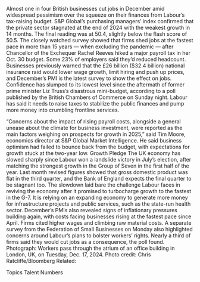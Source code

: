 Almost one in four British businesses cut jobs in December amid widespread pessimism over the squeeze on their finances from Labour’s tax-raising budget.
S&P Global’s purchasing managers’ index confirmed that the private sector stagnated at the end of 2024 with the weakest growth in 14 months. The final reading was at 50.4, slightly below the flash score of 50.5.
The closely watched survey showed that firms shed jobs at the fastest pace in more than 15 years — when excluding the pandemic — after Chancellor of the Exchequer Rachel Reeves hiked a major payroll tax in her Oct. 30 budget. Some 23% of employers said they’d reduced headcount.
Businesses previously warned that the £26 billion ($32.4 billion) national insurance raid would lower wage growth, limit hiring and push up prices, and December’s PMI is the latest survey to show the effect on jobs.
Confidence has slumped to its lowest level since the aftermath of former prime minister Liz Truss’s disastrous mini-budget, according to a poll published by the British Chambers of Commerce on Sunday night.
Labour has said it needs to raise taxes to stabilize the public finances and pump more money into crumbling frontline services.

“Concerns about the impact of rising payroll costs, alongside a general unease about the climate for business investment, were reported as the main factors weighing on prospects for growth in 2025,” said Tim Moore, economics director at S&P Global Market Intelligence. He said business optimism had failed to bounce back from the budget, with expectations for growth stuck at the two-year low.
Growth Pledge
The UK economy has slowed sharply since Labour won a landslide victory in July’s election, after matching the strongest growth in the Group of Seven in the first half of the year. Last month revised figures showed that gross domestic product was flat in the third quarter, and the Bank of England expects the final quarter to be stagnant too.
The slowdown laid bare the challenge Labour faces in reviving the economy after it promised to turbocharge growth to the fastest in the G-7. It is relying on an expanding economy to generate more money for infrastructure projects and public services, such as the state-run health sector.
December’s PMIs also revealed signs of inflationary pressures building again, with costs facing businesses rising at the fastest pace since April. Firms cited higher wages and climbing raw material costs.
A separate survey from the Federation of Small Businesses on Monday also highlighted concerns around Labour’s plans to bolster workers’ rights. Nearly a third of firms said they would cut jobs as a consequence, the poll found.
Photograph: Workers pass through the atrium of an office building in London, UK, on Tuesday, Dec. 17, 2024. Photo credit: Chris Ratcliffe/Bloomberg
Related:

Topics
Talent
Numbers
